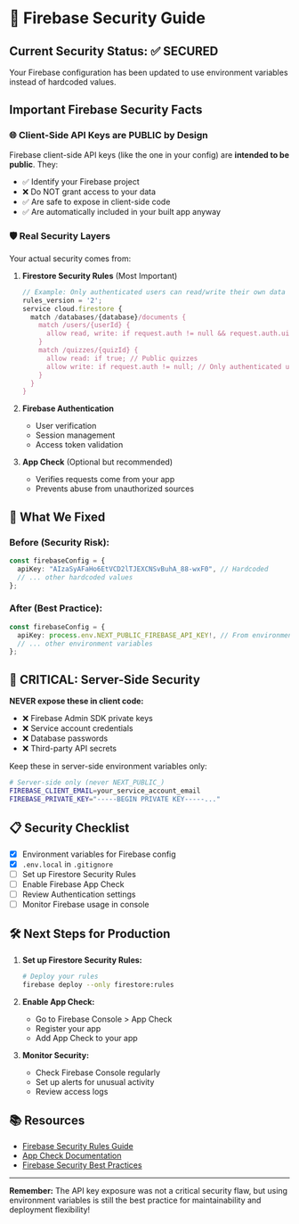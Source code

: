 # 🔐 Firebase Security Guide

## Current Security Status: ✅ SECURED

Your Firebase configuration has been updated to use environment variables instead of hardcoded values.

## Important Firebase Security Facts

### 🌐 Client-Side API Keys are PUBLIC by Design
Firebase client-side API keys (like the one in your config) are **intended to be public**. They:
- ✅ Identify your Firebase project
- ❌ Do NOT grant access to your data
- ✅ Are safe to expose in client-side code
- ✅ Are automatically included in your built app anyway

### 🛡️ Real Security Layers

Your actual security comes from:

1. **Firestore Security Rules** (Most Important)
   ```javascript
   // Example: Only authenticated users can read/write their own data
   rules_version = '2';
   service cloud.firestore {
     match /databases/{database}/documents {
       match /users/{userId} {
         allow read, write: if request.auth != null && request.auth.uid == userId;
       }
       match /quizzes/{quizId} {
         allow read: if true; // Public quizzes
         allow write: if request.auth != null; // Only authenticated users can create
       }
     }
   }
   ```

2. **Firebase Authentication**
   - User verification
   - Session management
   - Access token validation

3. **App Check** (Optional but recommended)
   - Verifies requests come from your app
   - Prevents abuse from unauthorized sources

## 🔧 What We Fixed

### Before (Security Risk):
```typescript
const firebaseConfig = {
  apiKey: "AIzaSyAFaHo6EtVCD2lTJEXCNSvBuhA_88-wxF0", // Hardcoded
  // ... other hardcoded values
};
```

### After (Best Practice):
```typescript
const firebaseConfig = {
  apiKey: process.env.NEXT_PUBLIC_FIREBASE_API_KEY!, // From environment
  // ... other environment variables
};
```

## 🚨 CRITICAL: Server-Side Security

**NEVER expose these in client code:**
- ❌ Firebase Admin SDK private keys
- ❌ Service account credentials
- ❌ Database passwords
- ❌ Third-party API secrets

Keep these in server-side environment variables only:
```bash
# Server-side only (never NEXT_PUBLIC_)
FIREBASE_CLIENT_EMAIL=your_service_account_email
FIREBASE_PRIVATE_KEY="-----BEGIN PRIVATE KEY-----..."
```

## 📋 Security Checklist

- [x] Environment variables for Firebase config
- [x] `.env.local` in `.gitignore`
- [ ] Set up Firestore Security Rules
- [ ] Enable Firebase App Check
- [ ] Review Authentication settings
- [ ] Monitor Firebase usage in console

## 🛠️ Next Steps for Production

1. **Set up Firestore Security Rules:**
   ```bash
   # Deploy your rules
   firebase deploy --only firestore:rules
   ```

2. **Enable App Check:**
   - Go to Firebase Console > App Check
   - Register your app
   - Add App Check to your app

3. **Monitor Security:**
   - Check Firebase Console regularly
   - Set up alerts for unusual activity
   - Review access logs

## 📚 Resources

- [Firebase Security Rules Guide](https://firebase.google.com/docs/firestore/security/get-started)
- [App Check Documentation](https://firebase.google.com/docs/app-check)
- [Firebase Security Best Practices](https://firebase.google.com/docs/security)

---

**Remember:** The API key exposure was not a critical security flaw, but using environment variables is still the best practice for maintainability and deployment flexibility!
